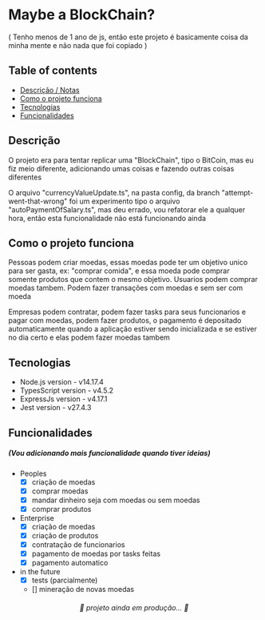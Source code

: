# Maybe a BlockChain?

<p>( Tenho menos de 1 ano de js, então este projeto é basicamente coisa da minha mente e não nada que foi copiado )</p>

## Table of contents
* [Descrição / Notas](#Descrição)
* [Como o projeto funciona](#Como-o-projeto-funciona)
* [Tecnologias](#Tecnologias)
* [Funcionalidades](#Funcionalidades)

## Descrição
 <p>O projeto era para tentar replicar uma "BlockChain", tipo o BitCoin, mas eu fiz meio diferente, adicionando umas coisas e fazendo outras coisas diferentes</p>
 <p>O arquivo "currencyValueUpdate.ts", na pasta config, da branch "attempt-went-that-wrong" foi um experimento tipo o arquivo "autoPaymentOfSalary.ts", mas deu errado, vou refatorar ele a qualquer hora, então esta funcionalidade não está funcionando ainda</p>
 
## Como o projeto funciona
  <p>Pessoas podem criar moedas, essas moedas pode ter um objetivo unico para ser gasta, ex: "comprar comida", e essa moeda pode comprar somente produtos que contem o mesmo objetivo. Usuarios podem comprar moedas tambem. Podem fazer transações com moedas e sem ser com moeda</p>
  <p>Empresas podem contratar, podem fazer tasks para seus funcionarios e pagar com moedas, podem fazer produtos, o pagamento é depositado automaticamente quando a aplicação estiver sendo inicializada e se estiver no dia certo e elas podem fazer moedas tambem</p>

## Tecnologias
  - Node.js version - v14.17.4
  - TypesScript version - v4.5.2
  - ExpressJs version - v4.17.1
  - Jest version - v27.4.3

## Funcionalidades
 ##### (Vou adicionando mais funcionalidade quando tiver ideias)
  - Peoples
    - [x] criação de moedas
    - [x] comprar moedas
    - [x] mandar dinheiro seja com moedas ou sem moedas
    - [x] comprar produtos
  - Enterprise
    - [x] criação de moedas
    - [x] criação de produtos
    - [x] contratação de funcionarios
    - [x] pagamento de moedas por tasks feitas
    - [x] pagamento automatico
  - in the future
    - [x] tests (parcialmente)
    - [] mineração de novas moedas
    
 
<h6 align="center" >🚧 projeto ainda em produção... 🚧</h6>
